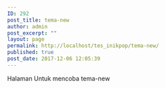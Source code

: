 ```yaml
---
ID: 292
post_title: tema-new
author: admin
post_excerpt: ""
layout: page
permalink: http://localhost/tes_inikpop/tema-new/
published: true
post_date: 2017-12-06 12:05:39
---
```

Halaman Untuk mencoba tema-new